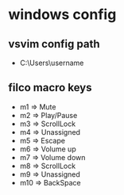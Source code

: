 # windows config
## vsvim config path
- C:\Users\username

## filco macro keys
- m1 => Mute
- m2 => Play/Pause
- m3 => ScrollLock
- m4 => Unassigned
- m5 => Escape
- m6 => Volume up
- m7 => Volume down
- m8 => ScrollLock
- m9 => Unassigned
- m10 => BackSpace